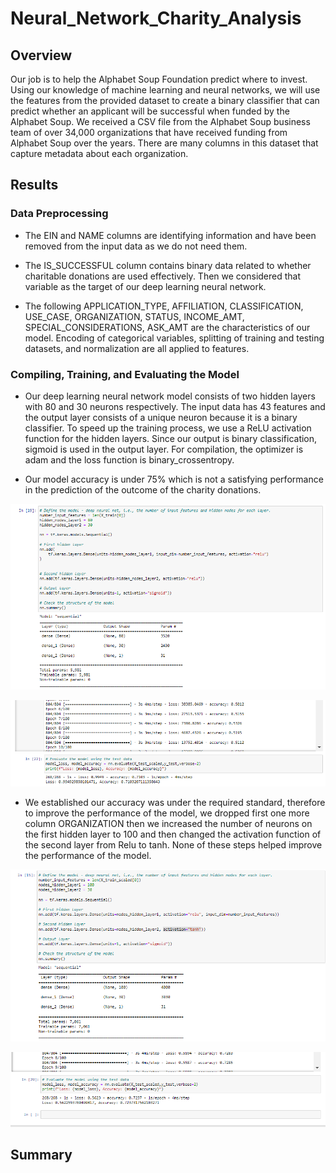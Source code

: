 # Neural_Network_Charity_Analysis

## Overview

Our job is to help the Alphabet Soup Foundation predict where to invest. Using our knowledge of machine learning and neural networks, we will use the features from the provided dataset to create a binary classifier that can predict whether an applicant will be successful when funded by the Alphabet Soup. We received a CSV file from the Alphabet Soup business team of over 34,000 organizations that have received funding from Alphabet Soup over the years. There are many columns in this dataset that capture metadata about each organization.

## Results 
### Data Preprocessing
- The EIN and NAME columns are identifying information and have been removed from the input data as we do not need them. 

- The IS_SUCCESSFUL column contains binary data related to whether charitable donations are used effectively. Then we considered that variable as the target of our deep learning neural network. 

- The following APPLICATION_TYPE, AFFILIATION, CLASSIFICATION, USE_CASE, ORGANIZATION, STATUS, INCOME_AMT, SPECIAL_CONSIDERATIONS, ASK_AMT are the characteristics of our model. Encoding of categorical variables, splitting of training and testing datasets, and normalization are all applied to features.


### Compiling, Training, and Evaluating the Model
- Our deep learning neural network model consists of two hidden layers with 80 and 30 neurons respectively. The input data has 43 features and the output layer consists of a unique neuron because it is a binary classifier. To speed up the training process, we use a ReLU activation function for the hidden layers. Since our output is binary classification, sigmoid is used in the output layer. For compilation, the optimizer is adam and the loss function is binary_crossentropy. 

- Our model accuracy is under 75% which is not a satisfying performance in the prediction of the outcome of the charity donations.

![Compiling, Training, and Evaluating the Model](https://github.com/Simro25011/Neural_Network_Charity_Analysis/blob/main/Resource/neurons.png)

![Compiling, Training, and Evaluating the Model](https://github.com/Simro25011/Neural_Network_Charity_Analysis/blob/main/Resource/accuracy%20.png)

- We established our accuracy was under the required standard, therefore to improve the performance of the model, we dropped first one more column ORGANIZATION then we increased the number of neurons on the first hidden layer to 100 and then changed the activation function of the second layer from Relu to tanh. None of these steps helped improve the performance of the model.

![Compiling, Training, and Evaluating the Model](https://github.com/Simro25011/Neural_Network_Charity_Analysis/blob/main/Resource/optimization%20neurons.png)

![Compiling, Training, and Evaluating the Model](https://github.com/Simro25011/Neural_Network_Charity_Analysis/blob/main/Resource/accuracy%20optimization.png)

## Summary

